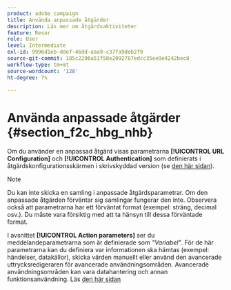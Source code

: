 ```yaml
---
product: adobe campaign
title: Använda anpassade åtgärder
description: Läs mer om åtgärdsaktiviteter
feature: Resor
role: User
level: Intermediate
exl-id: 9996d1eb-ddef-46dd-aaa9-c37fa9deb2f9
source-git-commit: 185c2296a51f58e2092787edcc35ee9e4242bec8
workflow-type: tm+mt
source-wordcount: '128'
ht-degree: 7%

---
```


# Använda anpassade åtgärder {#section_f2c_hbg_nhb}

Om du använder en anpassad åtgärd visas parametrarna **[!UICONTROL URL Configuration]** och **[!UICONTROL Authentication]** som definierats i åtgärdskonfigurationsskärmen i skrivskyddad version (se [den här sidan](../action/about-custom-action-configuration.md)).

>[!NOTE]
>
>Du kan inte skicka en samling i anpassade åtgärdsparametrar. Om den anpassade åtgärden förväntar sig samlingar fungerar den inte. Observera också att parametrarna har ett förväntat format (exempel: sträng, decimal osv.). Du måste vara försiktig med att ta hänsyn till dessa förväntade format.

I avsnittet **[!UICONTROL Action parameters]** ser du meddelandeparametrarna som är definierade som _&quot;Variabel&quot;_. För de här parametrarna kan du definiera var informationen ska hämtas (exempel: händelser, datakällor), skicka värden manuellt eller använd den avancerade uttrycksredigeraren för avancerade användningsområden. Avancerade användningsområden kan vara datahantering och annan funktionsanvändning. Läs [den här sidan](../expression/expressionadvanced.md)
